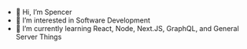 - 👋 Hi, I’m Spencer
- 👀 I’m interested in Software Development
- 🌱 I’m currently learning React, Node, Next.JS, GraphQL, and General Server Things

<!---
spn1/spn1 is a ✨ special ✨ repository because its `README.md` (this file) appears on your GitHub profile.
You can click the Preview link to take a look at your changes.
--->
